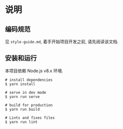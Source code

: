 
# 说明

## 编码规范

见 `style-guide.md`, 着手开始项目开发之前, 请先阅读该文档.


## 安装和运行

本项目依赖 Node.js v8.x 环境.

```
# install dependencies
$ yarn install

# serve in dev mode
$ yarn run serve

# build for production
$ yarn run build

# Lints and fixes files
$ yarn run lint
```
